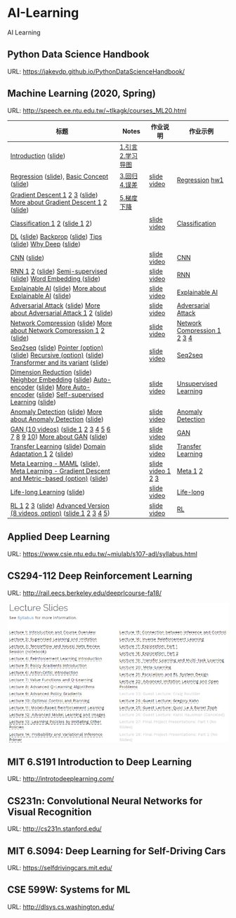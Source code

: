# AI-Learning
AI Learning



## Python Data Science Handbook

URL: https://jakevdp.github.io/PythonDataScienceHandbook/



## Machine Learning (2020, Spring)

URL: http://speech.ee.ntu.edu.tw/~tlkagk/courses_ML20.html



| 标题                                                         | Notes                                                        | 作业说明                                                     | 作业示例                                                     |
| ------------------------------------------------------------ | ------------------------------------------------------------ | ------------------------------------------------------------ | ------------------------------------------------------------ |
| [Introduction](https://youtu.be/c9TwBeWAj_U) ([slide](http://speech.ee.ntu.edu.tw/~tlkagk/courses/ML2020/introduction.pdf)) | [1.引言](MachineLearning/1.引言.md) [2.学习导图](MachineLearning/2.学习导图.md) |                                                              |                                                              |
| [Regression](https://youtu.be/fegAeph9UaA) ([slide](http://speech.ee.ntu.edu.tw/~tlkagk/courses/ML2020/introduction.pdf)), [Basic Concept](https://youtu.be/D_S6y0Jm6dQ) ([slide](http://speech.ee.ntu.edu.tw/~tlkagk/courses/ML_2016/Lecture/Bias%20and%20Variance%20(v2).pdf)) | [3.回归](MachineLearning/3.回归.md) [4.误差](MachineLearning/4.误差.md) | [slide](https://docs.google.com/presentation/d/18MG1wSTTx8AentGnMfIRUp8ipo8bLpgAj16bJoqW-b0/edit#slide=id.g4cd6560e29_0_10) [video](https://youtu.be/QfU-qXINCvs) | [Regression](https://colab.research.google.com/drive/131sSqmrmWXfjFZ3jWSELl8cm0Ox5ah3C) [hw1](https://github.com/AndyFree96/AI-Learning/blob/master/MachineLearning/HWs/hw1/hw1.ipynb) |
| [Gradient Descent 1](https://youtu.be/fZAZUYEeIMg) [2](https://youtu.be/1_HBTJyWgNA) [3](https://youtu.be/wzPAInDF_gI) ([slide](http://speech.ee.ntu.edu.tw/~tlkagk/courses/ML_2016/Lecture/Gradient%20Descent%20(v2).pdf)) [More about Gradient Descent 1](https://youtu.be/4pUmZ8hXlHM) [2](https://youtu.be/e03YKGHXnL8) ([slide](http://speech.ee.ntu.edu.tw/~tlkagk/courses/ML2020/Optimization.pdf)) | [5.梯度下降](https://github.com/AndyFree96/AI-Learning/blob/master/MachineLearning/5.%E6%A2%AF%E5%BA%A6%E4%B8%8B%E9%99%8D.ipynb) |                                                              |                                                              |
| [Classification 1](https://youtu.be/fZAZUYEeIMg) [2](https://youtu.be/hSXFuypLukA) ([slide 1](http://speech.ee.ntu.edu.tw/~tlkagk/courses/ML_2016/Lecture/Classification%20\(v3\).pdf) [2](http://speech.ee.ntu.edu.tw/~tlkagk/courses/ML_2016/Lecture/Logistic%20Regression%20\(v3\).pdf)) |                                                              | [slide](https://docs.google.com/presentation/d/1dQVeHfIfUUWxMSg58frKBBeg2OD4N7SD0YP3LYMM7AA/edit?usp=sharing) [video](https://youtu.be/0_dbrUYoVow) | [Classification](https://colab.research.google.com/drive/1JaMKJU7hvnDoUfZjvUKzm9u-JLeX6B2C) |
| [DL](https://youtu.be/Dr-WRlEFefw) ([slide](http://speech.ee.ntu.edu.tw/~tlkagk/courses/ML_2016/Lecture/DL%20\(v2\).pdf)) [Backprop](https://youtu.be/ibJpTrp5mcE) ([slide](http://speech.ee.ntu.edu.tw/~tlkagk/courses/ML_2016/Lecture/BP.pdf)) [Tips](https://youtu.be/xki61j7z-30) ([slide](http://speech.ee.ntu.edu.tw/~tlkagk/courses/ML_2017/Lecture/DNN%20tip.pdf)) [Why Deep](https://youtu.be/XsC9byQkUH8) ([slide](http://speech.ee.ntu.edu.tw/~tlkagk/courses/ML_2017/Lecture/Why.pdf)) |                                                              |                                                              |                                                              |
| [CNN](https://youtu.be/FrKWiRv254g) ([slide](http://speech.ee.ntu.edu.tw/~tlkagk/courses/ML_2017/Lecture/CNN.pdf)) |                                                              | [slide](https://docs.google.com/presentation/d/1_6TJrFs3JGBsJpdRGLK1Fy_EiJlNvLm_lTZ9sjLsaKE/edit?usp=sharing) [video](https://youtu.be/L_ebtE4qk14) | [CNN](https://colab.research.google.com/drive/16a3G7Hh8Pv1X1PhZAUBEnZEkXThzDeHJ) |
| [RNN 1](https://www.youtube.com/watch?v=xCGidAeyS4M&feature=youtu.be) [2](https://www.youtube.com/watch?v=rTqmWlnwz_0&feature=youtu.be) ([slide](http://speech.ee.ntu.edu.tw/~tlkagk/courses/ML_2016/Lecture/RNN%20\(v2\).pdf)) [Semi-supervised  ](https://youtu.be/fX_guE7JNnY)([slide](http://speech.ee.ntu.edu.tw/~tlkagk/courses/ML_2016/Lecture/semi%20(v3).pdf)) [Word Embedding ](https://youtu.be/X7PH3NuYW0Q) ([slide](http://speech.ee.ntu.edu.tw/~tlkagk/courses/ML_2017/Lecture/word2vec%20(v2).pdf)) |                                                              | [slide](https://docs.google.com/presentation/d/1W5-D0hqchrkVgQxwNLBDlydamCHx5yetzmwbUiksBAA/edit?usp=sharing) [video](https://youtu.be/P1Lg5l5IPec) | [RNN](https://colab.research.google.com/drive/16d1Xox0OW-VNuxDn1pvy2UXFIPfieCb9) |
| [Explainable AI](https://youtu.be/lnjrn3bF9lA) ([slide](http://speech.ee.ntu.edu.tw/~tlkagk/courses/ML_2019/Lecture/XAI%20(v7).pdf)) [More about Explainable AI](https://youtu.be/LsdiOt0wiWM) ([slide](https://docs.google.com/presentation/d/1oWsL_Yxp0P_l3OsiwMFOmVz02ZZJb86yYcndbUSL7Kc/edit?usp=sharing)) |                                                              | [slide](https://docs.google.com/presentation/d/1VClvgyilAvohextY0tM3gD7YemXGSUrzLV0E8RjDnMU/edit?usp=sharing) [video](https://youtu.be/HFyPZjB-Ex4) | [Explainable AI](https://colab.research.google.com/drive/1FbuTOevZTUO3IEVJLwSfwCdGnrBf3Qwv) |
| [Adversarial Attack](https://youtu.be/NI6yb0WgMBM) ([slide](http://speech.ee.ntu.edu.tw/~tlkagk/courses/ML_2019/Lecture/Attack%20(v8).pdf)) [More about Adversarial Attack 1](https://youtu.be/tfpKIZIWidA) [2](https://youtu.be/PaHhMlxFPyU) ([slide](https://docs.google.com/presentation/d/1uK9WBUsZtmux-GH5GjqJx8vUKwAY-NrjLHMR0FkSV7Y/edit?usp=sharing)) |                                                              | [slide](https://docs.google.com/presentation/d/1aQNgb0dA6aAplW3U8l1wxc6LDjo7gpEOyEL5zlLJwcg/edit?usp=sharing) [video](https://youtu.be/etW_kpTYetE) | [Adversarial Attack](https://colab.research.google.com/drive/1ePbuJwBwVsHkfztpXKjKuqaEZ3h27F_A) |
| [Network Compression](https://youtu.be/dPp8rCAnU_A) ([slide](http://speech.ee.ntu.edu.tw/~tlkagk/courses/ML_2019/Lecture/Small%20(v6).pdf)) [More about Network Compression 1](https://youtu.be/9CCn9uPfJ64) [2](https://youtu.be/w6gdV2_PtsE) ([slide](https://slides.com/arvinliu/model-compression)) |                                                              | [slide](https://docs.google.com/presentation/d/1n5gc0uk3ysoOzfH2kd56DJwj-BE6le_CXiBboK9g8Hk/edit?usp=sharing) [video](https://youtu.be/Y-a3CZI-wrM) | [Network Compression 1](https://colab.research.google.com/drive/1lJS0ApIyi7eZ2b3GMyGxjPShI8jXM2UC) [2](https://colab.research.google.com/drive/1iuEkPP-SvCopHEN9X6xiPA8E6eACbL5u) [3](https://colab.research.google.com/drive/1CIn-Qqn9LBz-0f71Skm4vmdTDnE17uwy) [4](https://colab.research.google.com/drive/1G1_I5xoxnX4xfLUmQjxCZKw40rRjjZMQ) |
| [Seq2seq](https://youtu.be/f1KUUz7v8g4) ([slide](http://speech.ee.ntu.edu.tw/~tlkagk/courses/MLDS_2017/Lecture/Attain%20(v5).pdf)) [Pointer (option)](https://youtu.be/VdOyqNQ9aww) ([slide](http://speech.ee.ntu.edu.tw/~tlkagk/courses/MLDS_2018/Lecture/Pointer.pdf)) [Recursive (option)](https://youtu.be/z0uOq2wEGcc) ([slide](http://speech.ee.ntu.edu.tw/~tlkagk/courses/MLDS_2018/Lecture/Recursive.pdf)) [Transformer and its variant](https://youtu.be/lluMBz5AoOg) ([slide](https://docs.google.com/presentation/d/1saF8O0TFQDTLmLpoeOPdsQylXimxyGp5yOMFNexEXkg/edit?usp=sharing)) |                                                              | [slide](https://docs.google.com/presentation/d/1xshFEjpgRgpB-lZNbdRV_BNP0rmh5sAnz4eZHgS5Cs0/edit?usp=sharing) [video](https://youtu.be/-g6eg7Pv8uA) | [Seq2seq](https://colab.research.google.com/drive/11iwJbQv9iScRo6kGP7YfyHaaorlHhzMT) |
| [Dimension Reduction](https://youtu.be/iwh5o_M4BNU) ([slide](http://speech.ee.ntu.edu.tw/~tlkagk/courses/ML_2017/Lecture/PCA%20(v3).pdf)) [Neighbor Embedding](https://youtu.be/GBUEjkpoxXc) ([slide](http://speech.ee.ntu.edu.tw/~tlkagk/courses/ML_2017/Lecture/TSNE.pdf)) [Auto-encoder](https://youtu.be/Tk5B4seA-AU) ([slide](http://speech.ee.ntu.edu.tw/~tlkagk/courses/ML_2017/Lecture/auto.pdf)) [More Auto-encoder](https://youtu.be/6ZWu4L7XOiQ) ([slide](http://speech.ee.ntu.edu.tw/~tlkagk/courses/ML_2019/Lecture/Auto%20(v3).pdf)) [Self-supervised Learning](https://www.youtube.com/watch?v=ZGnKfoUb7h8) ([slide](https://docs.google.com/presentation/d/1qq8t8a3decJfJyA6t9wCRJfNDkvAnbg1WxTFvx0hG4g/edit?usp=sharing)) |                                                              | [slide](https://docs.google.com/presentation/d/1ULbTKqn7ikFOTU-r0DoqAca6lej3QmLWwORfcr-0F3o/edit?usp=sharing) [video](https://youtu.be/2g5VmgRBiM0) | [Unsupervised Learning](https://colab.research.google.com/drive/1sHOS6NFIBW5aZGz5RePyexFe28MvaPU6#scrollTo=w8WjVvaONQ-m) |
| [Anomaly Detection](https://youtu.be/gDp2LXGnVLQ) ([slide](http://speech.ee.ntu.edu.tw/~tlkagk/courses/ML_2019/Lecture/Detection%20(v9).pdf)) [More about Anomaly Detection](https://youtu.be/-C8RUrWb7F8) ([slide](https://docs.google.com/presentation/d/1kpAp9k_cDJ-lGASgsY4VGKy7Q8oab3nbn0P8e9pN6lk/edit?usp=sharing)) |                                                              | [slide](https://docs.google.com/presentation/d/1kvYOBycYRs9P-nWrlZNnwmdnnAO6w69jKjCxmTRlNqU/edit?usp=sharing) [video](https://youtu.be/gJSwigETXDs) | [Anomaly Detection](https://colab.research.google.com/drive/12D52GgTwb4k75mRCSM_y8ykqHvqk_gOJ) |
| [ GAN (10 videos)](https://www.youtube.com/watch?v=DQNNMiAP5lw&list=PLJV_el3uVTsMq6JEFPW35BCiOQTsoqwNw) ([slide 1](http://speech.ee.ntu.edu.tw/~tlkagk/courses/MLDS_2018/Lecture/GAN%20(v2).pdf) [2](http://speech.ee.ntu.edu.tw/~tlkagk/courses/MLDS_2018/Lecture/CGAN.pdf) [3](http://speech.ee.ntu.edu.tw/~tlkagk/courses/MLDS_2018/Lecture/CycleGAN.pdf) [4](http://speech.ee.ntu.edu.tw/~tlkagk/courses/MLDS_2018/Lecture/GANtheory%20(v2).pdf) [5](http://speech.ee.ntu.edu.tw/~tlkagk/courses/MLDS_2018/Lecture/fGAN.pdf) [6](http://speech.ee.ntu.edu.tw/~tlkagk/courses/MLDS_2018/Lecture/WGAN%20(v2).pdf) [7](http://speech.ee.ntu.edu.tw/~tlkagk/courses/MLDS_2018/Lecture/GANfeature.pdf) [8](http://speech.ee.ntu.edu.tw/~tlkagk/courses/MLDS_2018/Lecture/PhotoEditing.pdf) [9](http://speech.ee.ntu.edu.tw/~tlkagk/courses/MLDS_2018/Lecture/GANSeqNew.pdf) [10](http://speech.ee.ntu.edu.tw/~tlkagk/courses/MLDS_2018/Lecture/GANEvaluation.pdf)) [More about GAN](https://youtu.be/hTNE8iFXEMU) ([slide](https://docs.google.com/presentation/d/1ij3aOHl4Jf5zKwL6NewXCZvC5kVsiU-pMHFBNXsqyYA/edit?usp=sharing)) |                                                              | [slide](https://docs.google.com/presentation/d/1uiyajjlvamCqbXscMbcZC5mqqC138jDPEapAjDuXHTM/edit?usp=sharing) [video](https://youtu.be/ByguarFA8GU) | [GAN](https://colab.research.google.com/drive/1JYY_HHtVSSOLixZfLwkxiWTRdPHJCS2t) |
| [Transfer Learning](https://youtu.be/qD6iD4TFsdQ) ([slide](http://speech.ee.ntu.edu.tw/~tlkagk/courses/ML_2016/Lecture/transfer%20(v3).pdf)) [Domain Adaptation 1](https://youtu.be/gvfLq4sPW4k) [2](https://youtu.be/-DQBMAULXX8) ([slide](https://drive.google.com/file/d/15wlfUtTmnb4cEAHZtNJ9_jJE26nSNhAX/view?usp=sharing)) |                                                              | [slide](https://docs.google.com/presentation/d/1EdSZBRQqJhvpS9-x1pASnO5P4-O-j-_OPIf7KytcGmg/edit?usp=sharing) [video](https://youtu.be/mX4mJQO2S5U) | [Transfer Learning](https://colab.research.google.com/drive/1cTdIDT_fsBWGbaljhPSmBI6gwkw-tQ2H) |
| [Meta Learning - MAML](https://youtu.be/EkAqYbpCYAc) ([slide](http://speech.ee.ntu.edu.tw/~tlkagk/courses/ML_2019/Lecture/Meta1%20(v6).pdf)), [Meta Learning - Gradient Descent and Metric-based (option)](https://youtu.be/NjZygLDXxjg) ([slide](http://speech.ee.ntu.edu.tw/~tlkagk/courses/ML_2019/Lecture/Meta2%20(v4).pdf)) |                                                              | [slide](https://docs.google.com/presentation/d/1nqZBCsDWbq-a892py5LoqESNkUCRMFvIc_q2iaAxD_w/edit?usp=sharing) [video 1](https://youtu.be/JtUMoR4CQEI) [2](https://youtu.be/CzkuNX5Ijdk) [3](https://youtu.be/kqu3S7M_esE) | [Meta 1](https://colab.research.google.com/drive/1MFJwRdOTefd6UOYRsNjdc7BWuB7Qe3lY) [2](https://colab.research.google.com/drive/1OcF5TQCCd7WNK0cbXyzYxAzWpMKW_r8B) |
| [Life-long Learning](https://youtu.be/7qT5P9KJnWo) ([slide](http://speech.ee.ntu.edu.tw/~tlkagk/courses/ML_2019/Lecture/Lifelong%20Learning%20(v9).pdf)) |                                                              | [slide](https://docs.google.com/presentation/d/13JmcOZ9i_m5xJbRBKNMAKE1fIzGhyaeLck3frY0B2xY/edit?usp=sharing) [video](https://youtu.be/B2b2k_UihEc) | [Life-long](https://colab.research.google.com/drive/110YbEQbibXaFWPoDKEP3ZKPuyEzFap6U#scrollTo=LD5roJkIvoRj) |
| [RL 1](https://youtu.be/W8XF3ME8G2I) [2](https://youtu.be/y8UPGr36ccI) [3](https://youtu.be/2-JNBzCq77c) ([slide](http://speech.ee.ntu.edu.tw/~tlkagk/courses/ML_2016/Lecture/RL%20(v6).pdf)) [Advanced Version (8 videos, option)](https://www.youtube.com/watch?v=z95ZYgPgXOY&list=PLJV_el3uVTsODxQFgzMzPLa16h6B8kWM_) ([slide 1](http://speech.ee.ntu.edu.tw/~tlkagk/courses/MLDS_2018/Lecture/PPO%20(v3).pdf) [2](http://speech.ee.ntu.edu.tw/~tlkagk/courses/MLDS_2018/Lecture/QLearning%20(v2).pdf) [3](http://speech.ee.ntu.edu.tw/~tlkagk/courses/MLDS_2018/Lecture/AC.pdf) [4](http://speech.ee.ntu.edu.tw/~tlkagk/courses/MLDS_2018/Lecture/Reward%20(v3).pdf) [5](http://speech.ee.ntu.edu.tw/~tlkagk/courses/MLDS_2018/Lecture/IRL%20(v2).pdf)) |                                                              | [slide](https://docs.google.com/presentation/d/1_KtX0PxZhzOqi1fJXdh2QW8GOFMcRu4NRn3uwo0FuDg/edit?usp=sharing) [video](https://youtu.be/NHvSxdrDtfw) | [RL](https://colab.research.google.com/drive/1Q5H0NI5b_NrT1ZUxEuFMd8ASTbow55Qj) |



## Applied Deep Learning

URL: https://www.csie.ntu.edu.tw/~miulab/s107-adl/syllabus.html



## CS294-112 Deep Reinforcement Learning

URL: http://rail.eecs.berkeley.edu/deeprlcourse-fa18/

![](./Images/2.png)



## MIT 6.S191 Introduction to Deep Learning

URL: http://introtodeeplearning.com/



## CS231n: Convolutional Neural Networks for Visual Recognition

URL: http://cs231n.stanford.edu/



## MIT 6.S094: Deep Learning for Self-Driving Cars

URL: https://selfdrivingcars.mit.edu/



## CSE 599W: Systems for ML

URL: http://dlsys.cs.washington.edu/
